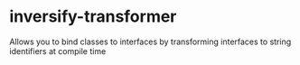 # inversify-transformer
Allows you to bind classes to interfaces by transforming interfaces to string identifiers at compile time
